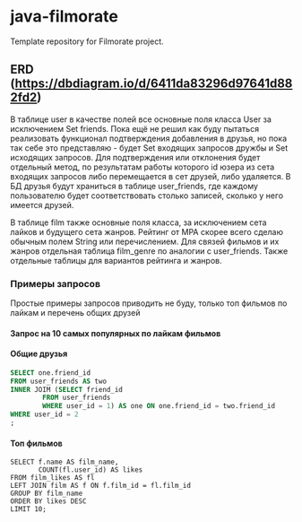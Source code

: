 # java-filmorate
Template repository for Filmorate project.
## ERD (https://dbdiagram.io/d/6411da83296d97641d882fd2)
В таблице user в качестве полей все основные поля класса User за исключением Set<Long> friends.
Пока ещё не решил как буду пытаться реализовать функционал подтверждения добавления в друзья, но пока так себе это представляю - 
будет Set<Long> входящих запросов дружбы и Set<Long> исходящих запросов. Для подтверждения или отклонения будет отдельный 
метод, по результатам работы которого id юзера из сета входящих запросов либо перемещается в сет друзей, либо удаляется.
В БД друзья будут храниться в таблице user_friends, где каждому пользователю будет соответствовать столько записей, сколько
у него имеется друзей.

В таблице film также основные поля класса, за исключением сета лайков и будущего сета жанров. Рейтинг от MPA скорее всего
сделаю обычным полем String или перечислением. Для связей фильмов и их жанров отдельная таблица film_genre по аналогии с
user_friends. Также отдельные таблицы для вариантов рейтинга и жанров.

### Примеры запросов
Простые примеры запросов приводить не буду, только топ фильмов по лайкам и перечень общих друзей
#### Запрос на 10 самых популярных по лайкам фильмов

#### Общие друзья
~~~ sql
SELECT one.friend_id 
FROM user_friends AS two
INNER JOIM (SELECT friend_id 
		FROM user_friends
		WHERE user_id = 1) AS one ON one.friend_id = two.friend_id
WHERE user_id = 2
;
~~~

#### Топ фильмов
~~~ 
SELECT f.name AS film_name,
	   COUNT(fl.user_id) AS likes
FROM film_likes AS fl
LEFT JOIN film AS f ON f.film_id = fl.film_id
GROUP BY film_name
ORDER BY likes DESC
LIMIT 10;
~~~